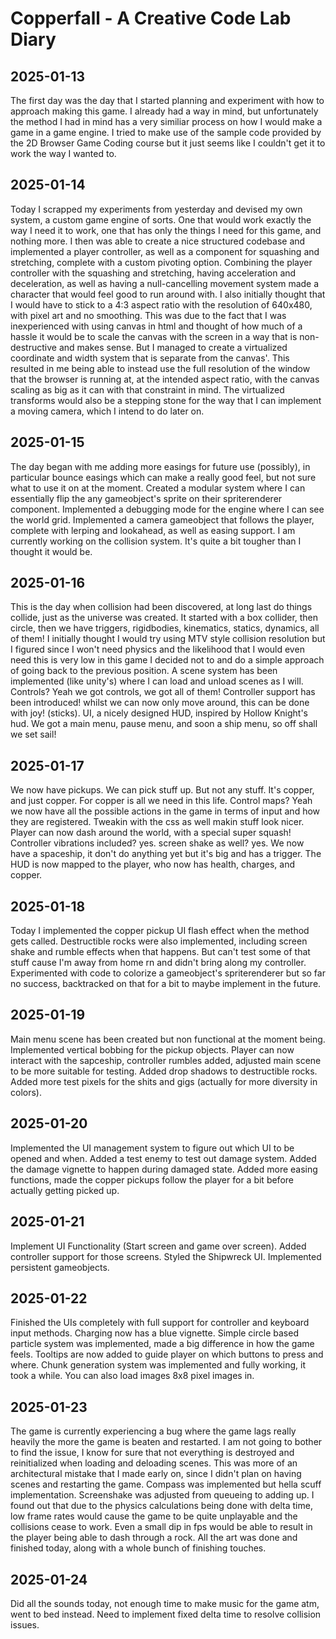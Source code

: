 # Copperfall - A Creative Code Lab Diary

## 2025-01-13
The first day was the day that I started planning and experiment with how to approach making this game. I already had a way in mind, but unfortunately the method I had in mind has a very similiar process on how I would make a game in a game engine. I tried to make use of the sample code provided by the 2D Browser Game Coding course but it just seems like I couldn't get it to work the way I wanted to.

## 2025-01-14
Today I scrapped my experiments from yesterday and devised my own system, a custom game engine of sorts. One that would work exactly the way I need it to work, one that has only the things I need for this game, and nothing more. I then was able to create a nice structured codebase and implemented a player controller, as well as a component for squashing and stretching, complete with a custom pivoting option. Combining the player controller with the squashing and stretching, having acceleration and deceleration, as well as having a null-cancelling movement system made a character that would feel good to run around with. I also initially thought that I would have to stick to a 4:3 aspect ratio with the resolution of 640x480, with pixel art and no smoothing. This was due to the fact that I was inexperienced with using canvas in html and thought of how much of a hassle it would be to scale the canvas with the screen in a way that is non-destructive and makes sense. But I managed to create a virtualized coordinate and width system that is separate from the canvas'. This resulted in me being able to instead use the full resolution of the window that the browser is running at, at the intended aspect ratio, with the canvas scaling as big as it can with that constraint in mind. The virtualized transforms would also be a stepping stone for the way that I can implement a moving camera, which I intend to do later on.

## 2025-01-15
The day began with me adding more easings for future use (possibly), in particular bounce easings which can make a really good feel, but not sure what to use it on at the moment. Created a modular system where I can essentially flip the any gameobject's sprite on their spriterenderer component. Implemented a debugging mode for the engine where I can see the world grid. Implemented a camera gameobject that follows the player, complete with lerping and lookahead, as well as easing support. I am currently working on the collision system. It's quite a bit tougher than I thought it would be.

## 2025-01-16
This is the day when collision had been discovered, at long last do things collide, just as the universe was created. It started with a box collider, then circle, then we have triggers, rigidbodies, kinematics, statics, dynamics, all of them! I initially thought I would try using MTV style collision resolution but I figured since I won't need physics and the likelihood that I would even need this is very low in this game I decided not to and do a simple approach of going back to the previous position. A scene system has been implemented (like unity's) where I can load and unload scenes as I will. Controls? Yeah we got controls, we got all of them! Controller support has been introduced! whilst we can now only move around, this can be done with joy! (sticks). UI, a nicely designed HUD, inspired by Hollow Knight's hud. We got a main menu, pause menu, and soon a ship menu, so off shall we set sail!

## 2025-01-17
We now have pickups. We can pick stuff up. But not any stuff. It's copper, and just copper. For copper is all we need in this life. Control maps? Yeah we now have all the possible actions in the game in terms of input and how they are registered. Tweakin with the css as well makin stuff look nicer. Player can now dash around the world, with a special super squash! Controller vibrations included? yes. screen shake as well? yes. We now have a spaceship, it don't do anything yet but it's big and has a trigger. The HUD is now mapped to the player, who now has health, charges, and copper.

## 2025-01-18
Today I implemented the copper pickup UI flash effect when the method gets called. Destructible rocks were also implemented, including screen shake and rumble effects when that happens. But can't test some of that stuff cause I'm away from home rn and didn't bring along my controller. Experimented with code to colorize a gameobject's spriterenderer but so far no success, backtracked on that for a bit to maybe implement in the future.

## 2025-01-19
Main menu scene has been created but non functional at the moment being. Implemented vertical bobbing for the pickup objects. Player can now interact with the sapceship, controller rumbles added, adjusted main scene to be more suitable for testing. Added drop shadows to destructible rocks. Added more test pixels for the shits and gigs (actually for more diversity in colors).


## 2025-01-20
Implemented the UI management system to figure out which UI to be opened and when. Added a test enemy to test out damage system. Added the damage vignette to happen during damaged state. Added more easing functions, made the copper pickups follow the player for a bit before actually getting picked up.

## 2025-01-21
Implement UI Functionality (Start screen and game over screen). Added controller support for those screens. Styled the Shipwreck UI. Implemented persistent gameobjects.

## 2025-01-22
Finished the UIs completely with full support for controller and keyboard input methods. Charging now has a blue vignette. Simple circle based particle system was implemented, made a big difference in how the game feels. Tooltips are now added to guide player on which buttons to press and where. Chunk generation system was implemented and fully working, it took a while. You can also load images 8x8 pixel images in.

## 2025-01-23
The game is currently experiencing a bug where the game lags really heavily the more the game is beaten and restarted. I am not going to bother to find the issue, I know for sure that not everything is destroyed and reinitialized when loading and deloading scenes. This was more of an architectural mistake that I made early on, since I didn't plan on having scenes and restarting the game. Compass was implemented but hella scuff implementation. Screenshake was adjusted from queueing to adding up. I found out that due to the physics calculations being done with delta time, low frame rates would cause the game to be quite unplayable and the collisions cease to work. Even a small dip in fps would be able to result in the player being able to dash through a rock. All the art was done and finished today, along with a whole bunch of finishing touches.

## 2025-01-24
Did all the sounds today, not enough time to make music for the game atm, went to bed instead. Need to implement fixed delta time to resolve collision issues.
